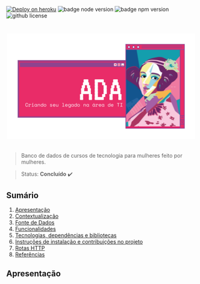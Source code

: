 [![Deploy on heroku](https://img.shields.io/badge/deploy-heroku.com-blueviolet)](https://app-aprendadelas.herokuapp.com/)
![badge node version](https://img.shields.io/badge/node-v12.18.3-brightgreen)
![badge npm version](https://img.shields.io/badge/npm-6.14.6-brightgreen)
<img alt="github license" src="https://img.shields.io/github/license/jambsantos/Reprograma-Projeto-ADA-Aprenda-DelAs?logo=mit">


<h1 align="center">
  <img src="./images/ADAcapa.png" alt="Ilustração da ADA lovelace e lema:criando seu legado na área de TI" width="500">
<p align="center"> <p>
</h1>

> Banco de dados de cursos de tecnologia para mulheres feito por mulheres. 

> Status: **Concluído** :heavy_check_mark:

## **Sumário**

1. [Apresentação](#Apresentação)
2. [Contextualização](#Contextualização)
3. [Fonte de Dados](#Fonte-de-dados)
4. [Funcionalidades](#Funcionalidades)
5. [Tecnologias, dependências e bibliotecas](#Tecnologias,-dependencias-e-bibliotecas)
6. [Instruções de instalação e contribuições no projeto](#Instrucoes-de-instalação-e-contribuições-no-projeto)
7. [Rotas HTTP](#Rotas-HTTP)
8. [Referências](#Referências)

## **Apresentação**



